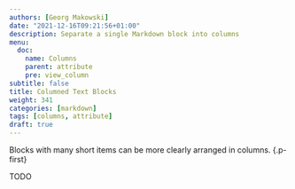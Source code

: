 ```yaml
---
authors: [Georg Makowski]
date: "2021-12-16T09:21:56+01:00"
description: Separate a single Markdown block into columns
menu:
  doc:
    name: Columns
    parent: attribute
    pre: view_column
subtitle: false
title: Columned Text Blocks
weight: 341
categories: [markdown]
tags: [columns, attribute]
draft: true
---
```


Blocks with many short items can be more clearly arranged in columns.
{.p-first} <!--more-->

TODO
